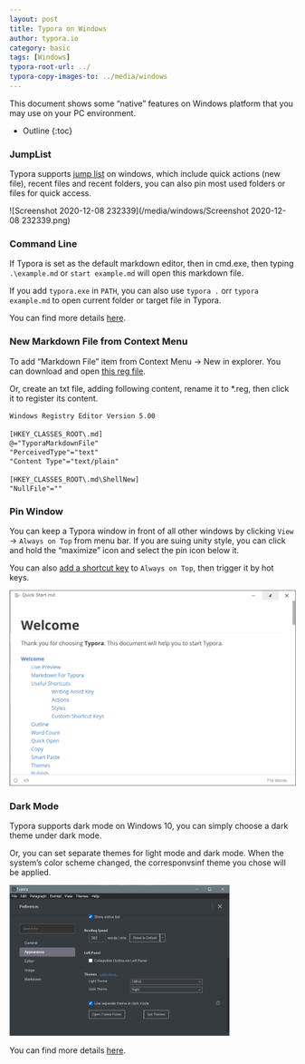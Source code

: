 ```yaml
---
layout: post
title: Typora on Windows
author: typora.io
category: basic
tags: [Windows]
typora-root-url: ../
typora-copy-images-to: ../media/windows
---
```


This document shows some “native” features on Windows platform that you may use on your PC environment.

* Outline
{:toc}
### JumpList

Typora supports [jump list](https://www.dummies.com/computers/operating-systems/windows-10/how-to-use-taskbar-jump-lists-in-windows-10/) on windows, which include quick actions (new file), recent files and recent folders, you can also pin most used folders or files for quick access.

![Screenshot 2020-12-08 232339](/media/windows/Screenshot 2020-12-08 232339.png)

### Command Line

If Typora is set as the default markdown editor, then in cmd.exe, then typing `.\example.md` or `start example.md` will open this markdown file.

If you add `typora.exe` in `PATH`, you can also use `typora .` orr `typora example.md` to open current folder or target file in Typora.

You can find more details [here](https://support.typora.io/Use-Typora-From-Shell-or-cmd/).

### New Markdown File from Context Menu

To add “Markdown File” item from Context Menu → New in explorer. You can download and open [this reg file](/media/add_new_markdown.reg).

Or, create an txt file, adding following content, rename it to *.reg, then click it to register its content.

```properties
Windows Registry Editor Version 5.00

[HKEY_CLASSES_ROOT\.md]
@="TyporaMarkdownFile"
"PerceivedType"="text"
"Content Type"="text/plain"

[HKEY_CLASSES_ROOT\.md\ShellNew]
"NullFile"=""
```

### Pin Window

You can keep a Typora window in front of all other windows by clicking `View` → `Always on Top` from menu bar. If you are suing unity style, you can click and hold the “maximize” icon and select the pin icon below it.

You can also [add a shortcut key](https://support.typora.io/Shortcut-Keys/#windows--linux) to `Always on Top`, then trigger it by hot keys.

<img src="/media/windows/Screenshot 2020-12-08 234643.png" alt="Screenshot 2020-12-08 234643" style="zoom:50%;border:1px solid grey" />

### Dark Mode

Typora supports dark mode on Windows 10, you can simply choose a dark theme under dark mode.

Or, you can set separate themes for light mode and dark mode. When the system’s color scheme changed, the corresponvsinf theme you chose will be applied.

<img src="/media/windows/Screenshot 2020-12-08 234125.png" alt="Screenshot 2020-12-08 234125" style="zoom:38%;" />

You can find more details [here](http://support.typora.io/Dark-Mode/).

